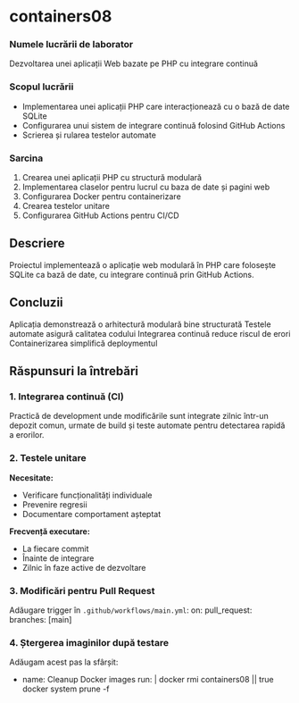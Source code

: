 # containers08

### Numele lucrării de laborator
Dezvoltarea unei aplicații Web bazate pe PHP cu integrare continuă

### Scopul lucrării
- Implementarea unei aplicații PHP care interacționează cu o bază de date SQLite
- Configurarea unui sistem de integrare continuă folosind GitHub Actions
- Scrierea și rularea testelor automate

### Sarcina
1. Crearea unei aplicații PHP cu structură modulară
2. Implementarea claselor pentru lucrul cu baza de date și pagini web
3. Configurarea Docker pentru containerizare
4. Crearea testelor unitare
5. Configurarea GitHub Actions pentru CI/CD

## Descriere
Proiectul implementează o aplicație web modulară în PHP care folosește SQLite ca bază de date, cu integrare continuă prin GitHub Actions.

## Concluzii
Aplicația demonstrează o arhitectură modulară bine structurată
Testele automate asigură calitatea codului
Integrarea continuă reduce riscul de erori
Containerizarea simplifică deploymentul

## Răspunsuri la întrebări

### 1. Integrarea continuă (CI)
Practică de development unde modificările sunt integrate zilnic într-un depozit comun, urmate de build și teste automate pentru detectarea rapidă a erorilor.

### 2. Testele unitare
**Necesitate:**
- Verificare funcționalități individuale
- Prevenire regresii
- Documentare comportament așteptat

**Frecvență executare:**
- La fiecare commit
- Înainte de integrare
- Zilnic în faze active de dezvoltare

### 3. Modificări pentru Pull Request
Adăugare trigger în `.github/workflows/main.yml`:
on:
  pull_request:
    branches: [main]

### 4. Ștergerea imaginilor după testare
Adăugam acest pas la sfârșit:
   - name: Cleanup Docker images
      run: |
         docker rmi containers08 || true
         docker system prune -f
